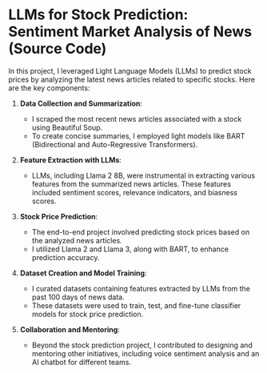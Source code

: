 # LLMs for Stock Prediction: Sentiment Market Analysis of News (Source Code)

In this project, I leveraged Light Language Models (LLMs) to predict stock prices by analyzing the latest news articles related to specific stocks. Here are the key components:

1. **Data Collection and Summarization**:
   - I scraped the most recent news articles associated with a stock using Beautiful Soup.
   - To create concise summaries, I employed light models like BART (Bidirectional and Auto-Regressive Transformers).

2. **Feature Extraction with LLMs**:
   - LLMs, including Llama 2 8B, were instrumental in extracting various features from the summarized news articles. These features included sentiment scores, relevance indicators, and biasness scores.

3. **Stock Price Prediction**:
   - The end-to-end project involved predicting stock prices based on the analyzed news articles.
   - I utilized Llama 2 and Llama 3, along with BART, to enhance prediction accuracy.

4. **Dataset Creation and Model Training**:
   - I curated datasets containing features extracted by LLMs from the past 100 days of news data.
   - These datasets were used to train, test, and fine-tune classifier models for stock price prediction.

5. **Collaboration and Mentoring**:
   - Beyond the stock prediction project, I contributed to designing and mentoring other initiatives, including voice sentiment analysis and an AI chatbot for different teams.